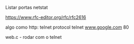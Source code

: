 Listar portas 
netstat

https://www.rfc-editor.org/rfc/rfc2616

algo como http:
telnet protocol
telnet www.google.com 80

web.c - rodar com o telnet